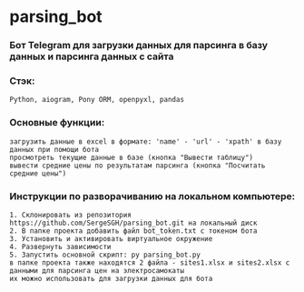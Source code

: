 # parsing_bot
### Бот Telegram для загрузки данных для парсинга в базу данных и парсинга данных с сайта

### Стэк:
```
Python, aiogram, Pony ORM, openpyxl, pandas
```
###  Основные функции:
```
загрузить данные в excel в формате: 'name' - 'url' - 'xpath' в базу данных при помощи бота
просмотреть текущие данные в базе (кнопка "Вывести таблицу")
вывести средние цены по результатам парсинга (кнопка "Посчитать средние цены")
```
###  Инструкции по разворачиванию на локальном компьютере:
```
1. Склонировать из репозитория https://github.com/SergeSGH/parsing_bot.git на локальный диск
2. В папке проекта добавить файл bot_token.txt с токеном бота
3. Установить и активировать виртуальное окружение
4. Развернуть зависимости
5. Запустить основной скрипт: py parsing_bot.py
в папке проекта также находятся 2 файла - sites1.xlsx и sites2.xlsx с данными для парсинга цен на электросамокаты
их можно использовать для загрузки данных для бота
```